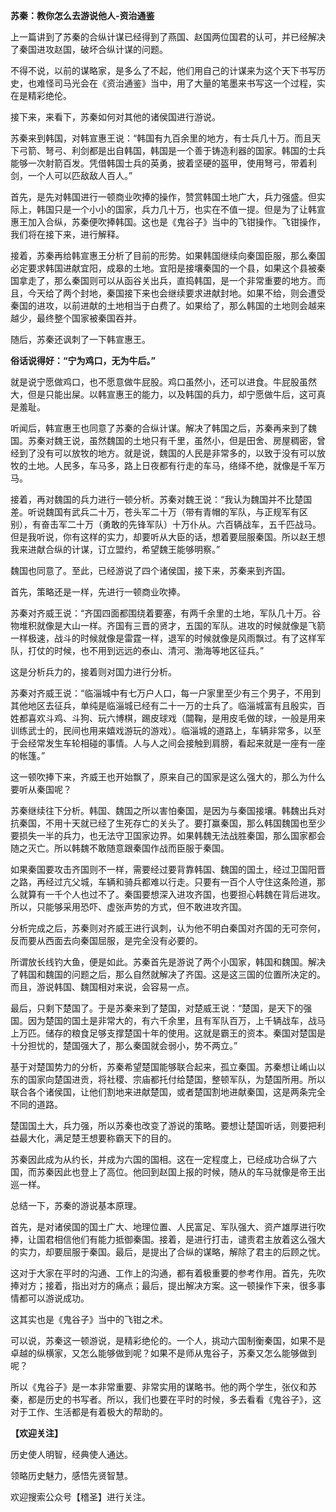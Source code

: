 **苏秦：教你怎么去游说他人-资治通鉴**

上一篇讲到了苏秦的合纵计谋已经得到了燕国、赵国两位国君的认可，并已经解决了秦国进攻赵国，破坏合纵计谋的问题。

不得不说，以前的谋略家，是多么了不起，他们用自己的计谋来为这个天下书写历史，也难怪司马光会在《资治通鉴》当中，用了大量的笔墨来书写这一个过程，实在是精彩绝伦。

接下来，来看下，苏秦如何对其他的诸侯国进行游说。

苏秦来到韩国，对韩宣惠王说：“韩国有九百余里的地方，有士兵几十万。而且天下弓箭、弩弓、利剑都是出自韩国，韩国是一个善于铸造利器的国家。韩国的士兵能够一次射箭百发。凭借韩国士兵的英勇，披着坚硬的盔甲，使用弩弓，带着利剑，一个人可以匹敌敌人百人。”

首先，是先对韩国进行一顿商业吹捧的操作，赞赏韩国土地广大，兵力强盛。但实际上，韩国只是一个小小的国家，兵力几十万，也实在不值一提。但是为了让韩宣惠王加入合纵，苏秦便吹捧韩国。这也是《鬼谷子》当中的飞钳操作。飞钳操作，我们将在接下来，进行解释。

接着，苏秦再给韩宣惠王分析了目前的形势。如果韩国继续向秦国臣服，那么秦国必定要求韩国进献宜阳，成皋的土地。宜阳是接壤秦国的一个县，如果这个县被秦国拿走了，那么秦国则可以从函谷关出兵，直捣韩国，是一个非常重要的地方。而且，今天给了两个封地，秦国接下来也会继续要求进献封地。如果不给，则会遭受秦国的进攻，以前进献的土地相当于白费了。如果给了，那么韩国的土地则会越来越少，最终整个国家被秦国吞并。

随后，苏秦还讽刺了一下韩宣惠王。

**俗话说得好：“宁为鸡口，无为牛后。”**

就是说宁愿做鸡口，也不愿意做牛屁股。鸡口虽然小，还可以进食。牛屁股虽然大，但是只能出屎。以韩宣惠王的能力，以及韩国的兵力，却宁愿做牛后，这可真是羞耻。

听闻后，韩宣惠王也同意了苏秦的合纵计谋。解决了韩国之后，苏秦再来到了魏国。苏秦对魏王说，虽然魏国的土地只有千里，虽然小，但是田舍、房屋稠密，曾经到了没有可以放牧的地方。就是说，魏国的人民是非常多的，以致于没有可以放牧的土地。人民多，车马多，路上日夜都有行走的车马，络绎不绝，就像是千军万马。

接着，再对魏国的兵力进行一顿分析。苏秦对魏王说：“我认为魏国并不比楚国差。听说魏国有武兵二十万，苍头军二十万（带有青帽的军队，与正规军有区别），有奋击军二十万（勇敢的先锋军队）十万仆从。六百辆战车，五千匹战马。但是我听说，你有这样的实力，却要听从大臣的话，想着要屈服秦国。所以赵王想我来进献合纵的计谋，订立盟约，希望魏王能够明察。”

魏国也同意了。至此，已经游说了四个诸侯国，接下来，苏秦来到齐国。

首先，策略还是一样，先进行一顿商业吹捧。

苏秦对齐威王说：“齐国四面都围绕着要塞，有两千余里的土地，军队几十万。谷物堆积就像是大山一样。齐国有三晋的贤才，五国的军队。进攻的时候就像是飞箭一样极速，战斗的时候就像是雷霆一样，退军的时候就像是风雨飘过。有了这样军队，打仗的时候，也不用到远远的泰山、清河、渤海等地区征兵。”

这是分析兵力的，接着则对国力进行分析。

苏秦对齐威王说：“临淄城中有七万户人口，每一户家里至少有三个男子，不用到其他地区去征兵，单纯是临淄城已经有二十一万的士兵了。临淄城富有且殷实，百姓都喜欢斗鸡、斗狗、玩六博棋，踢皮球戏（闒鞠，是用皮毛做的球，一般是用来训练武士的，民间也用来嬉戏游玩的游戏）。临淄城的道路上，车辆非常多，以至于会经常发生车轮相碰的事情。人与人之间会接触到肩膀，看起来就是一座有一座的帐篷。”

这一顿吹捧下来，齐威王也开始飘了，原来自己的国家是这么强大的，那么为什么要听从秦国呢？

苏秦继续往下分析。韩国、魏国之所以害怕秦国，是因为与秦国接壤。韩魏出兵对抗秦国，不用十天就已经了生死存亡的关头了。要打赢秦国，那么韩国魏国也至少要损失一半的兵力，也无法守卫国家边界。如果韩魏无法战胜秦国，那么国家都会随之灭亡。所以韩魏不敢随意跟秦国作战而臣服于秦国。

如果秦国要攻击齐国则不一样，需要经过要背靠韩国、魏国的国土，经过卫国阳晋之路，再经过亢父城，车辆和骑兵都难以行走。只要有一百个人守住这条险道，那么就算有一千个人也过不了。秦国要想深入进攻齐国，也要担心韩魏在背后进攻。所以，只能够采用恐吓、虚张声势的方式，但不敢进攻齐国。

分析完成之后，苏秦则对齐威王进行讽刺，认为他不明白秦国对齐国的无可奈何，反而要从西面去向秦国屈服，是完全没有必要的。

所谓放长线钓大鱼，便是如此。苏秦首先是游说了两个小国家，韩国和魏国。解决了韩国和魏国的问题之后，那么自然就解决了齐国。这是这三国的位置所决定的。而且，游说韩国、魏国相对来说，会容易一点。

最后，只剩下楚国了。于是苏秦来到了楚国，对楚威王说：“楚国，是天下的强国。因为楚国的国土是非常大的，有六千余里，且有军队百万，上千辆战车，战马上万匹。储存的粮食足够支撑楚国十年的使用。这就是霸王的资本。秦国对楚国是十分担忧的，楚国强大了，那么秦国就会弱小，势不两立。”

基于对楚国势力的分析，苏秦希望楚国能够联合起来，孤立秦国。苏秦想让崤山以东的国家向楚国进贡，将社稷、宗庙都托付给楚国，整顿军队，为楚国所用。所以联合各个诸侯国，让他们割地来进献楚国，或者楚国割地进献秦国，这是两条完全不同的道路。

楚国国土大，兵力强，所以苏秦也改变了游说的策略。要想让楚国听话，则要把利益最大化，满足楚王想要称霸天下的目的。

苏秦因此成为从约长，并成为六国的国相。这在一定程度上，已经成功合纵了六国，而苏秦因此也登上了高位。他回到赵国上报的时候，随从的车马就像是帝王出巡一样。

总结一下，苏秦的游说基本原理。

首先，是对诸侯国的国土广大、地理位置、人民富足、军队强大、资产雄厚进行吹捧，让国君相信他们有能力抵御秦国。接着，是进行打击，谴责君主放着这么强大的实力，却要屈服于秦国。最后，是提出了合纵的谋略，解除了君主的后顾之忧。

这对于大家在平时的沟通、工作上的沟通，都有着极重要的参考作用。首先，先吹捧对方；接着，指出对方的痛点；最后，提出解决方案。这一顿操作下来，很多事情都可以游说成功。

这其实也是《鬼谷子》当中的飞钳之术。

可以说，苏秦这一顿游说，是精彩绝伦的。一个人，挑动六国制衡秦国，如果不是卓越的纵横家，又怎么能够做到呢？如果不是师从鬼谷子，苏秦又怎么能够做到呢？

所以《鬼谷子》是一本非常重要、非常实用的谋略书。他的两个学生，张仪和苏秦，都是历史的书写者。所以，我们也要在平时的时候，多去看看《鬼谷子》，这对于工作、生活都是有着极大的帮助的。

**【欢迎关注】**

历史使人明智，经典使人通达。

领略历史魅力，感悟先贤智慧。

欢迎搜索公众号【稽圣】进行关注。